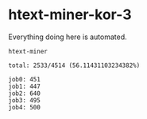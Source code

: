 # htext-miner-kor-3

Everything doing here is automated.

```
htext-miner

total: 2533/4514 (56.11431103234382%)

job0: 451
job1: 447
job2: 640
job3: 495
job4: 500
```